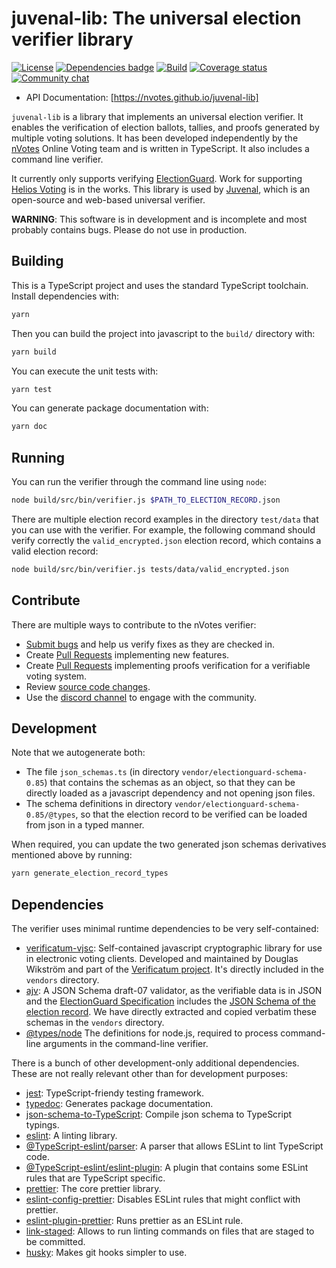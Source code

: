 # juvenal-lib: The universal election verifier library

[![License](https://img.shields.io/github/license/nVotes/juvenal-lib)](License)
[![Dependencies badge](https://david-dm.org/nVotes/juvenal-lib.svg)](https://david-dm.org/nVotes/juvenal-lib)
[![Build](https://github.com/nVotes/juvenal-lib/workflows/build/badge.svg?branch=master)](https://github.com/nVotes/juvenal-lib/actions?query=workflow%3Abuild)
[![Coverage status](https://img.shields.io/codecov/c/github/nVotes/juvenal-lib)](https://codecov.io/gh/nVotes/juvenal-lib/)
[![Community chat](https://img.shields.io/discord/651538033291690014)](https://discord.gg/dfdnFWJ)

- API Documentation: [https://nvotes.github.io/juvenal-lib]

`juvenal-lib` is a library that implements an universal election verifier. It enables the verification of election ballots, tallies, and proofs generated by multiple voting solutions. It has been developed independently by the [nVotes] Online Voting team and is written in TypeScript. It also includes a command line verifier.

It currently only supports verifying [ElectionGuard]. Work for supporting [Helios Voting] is in the works.  This library is used by [Juvenal], which is an open-source and web-based universal verifier. 

**WARNING**: This software is in development and is incomplete and most probably
contains bugs. Please do not use in production.

## Building

This is a TypeScript project and uses the standard TypeScript toolchain.
Install dependencies with:

```bash
yarn
```

Then you can build the project into javascript to the `build/` directory with:

```bash
yarn build
```

You can execute the unit tests with:

```bash
yarn test
```

You can generate package documentation with:

```bash
yarn doc
```

## Running

You can run the verifier through the command line using `node`:

```bash
node build/src/bin/verifier.js $PATH_TO_ELECTION_RECORD.json
```

There are multiple election record examples in the directory `test/data` that
you can use with the verifier. For example, the following command should verify
correctly the `valid_encrypted.json` election record, which contains a valid
election record:

```bash
node build/src/bin/verifier.js tests/data/valid_encrypted.json
```

## Contribute

There are multiple ways to contribute to the nVotes verifier:

- [Submit bugs] and help us verify fixes as they are checked in.
- Create [Pull Requests] implementing new features.
- Create [Pull Requests] implementing proofs verification for a verifiable voting system.
- Review [source code changes].
- Use the [discord channel] to engage with the community.

## Development

Note that we autogenerate both:

- The file `json_schemas.ts` (in directory `vendor/electionguard-schema-0.85`)
  that contains the schemas as an object, so that they can be directly loaded
  as a javascript dependency and not opening json files.
- The schema definitions in directory `vendor/electionguard-schema-0.85/@types`,
  so that the election record to be verified can be loaded from json in a typed
  manner.

When required, you can update the two generated json schemas derivatives
mentioned above by running:

```bash
yarn generate_election_record_types
```

## Dependencies

The verifier uses minimal runtime dependencies to be very self-contained:

- [verificatum-vjsc]: Self-contained javascript cryptographic library for use
  in electronic voting clients. Developed and maintained by Douglas Wikström
  and part of the [Verificatum project]. It's directly included in the
  `vendors` directory.
- [ajv]: A JSON Schema draft-07 validator, as the verifiable data is in JSON
  and the [ElectionGuard Specification] includes the
  [JSON Schema of the election record]. We have directly extracted and copied
  verbatim these schemas in the `vendors` directory.
- [@types/node] The definitions for node.js, required to process command-line
  arguments in the command-line verifier.

There is a bunch of other development-only additional dependencies. These are
not really relevant other than for development purposes:

- [jest]: TypeScript-friendy testing framework.
- [typedoc]: Generates package documentation.
- [json-schema-to-TypeScript]: Compile json schema to TypeScript typings.
- [eslint]: A linting library.
- [@TypeScript-eslint/parser]: A parser that allows ESLint to lint TypeScript code.
- [@TypeScript-eslint/eslint-plugin]: A plugin that contains some ESLint rules that are TypeScript specific.
- [prettier]: The core prettier library.
- [eslint-config-prettier]: Disables ESLint rules that might conflict with prettier.
- [eslint-plugin-prettier]: Runs prettier as an ESLint rule.
- [link-staged]: Allows to run linting commands on files that are staged to be committed.
- [husky]: Makes git hooks simpler to use.

[nvotes]: https://nvotes.com
[Juvenal]: https://github.com/nvotes/juvenal
[ElectionGuard]: https://github.com/microsoft/electionguard
[ElectionGuard specification]: https://raw.githubusercontent.com/microsoft/ElectionGuard-SDK-Specification/b2c767ae9fed05be36accad04b5bc6b3512be5ad/Informal/ElectionGuardSpecificationV0.85.pdf
[jsonschema published in the formal specification]: https://github.com/microsoft/ElectionGuard-SDK-Specification/tree/781c38ec95416842d68a0adfceb5be63845497e8/Formal/schema/schemas
[verificatum-vjsc]: https://github.com/verificatum/verificatum-vjsc/
[verificatum project]: https://verificatum.org
[ajv]: https://www.npmjs.com/package/ajv
[json schema of the election record]: https://github.com/microsoft/ElectionGuard-SDK-Specification/tree/781c38ec95416842d68a0adfceb5be63845497e8/Formal/schema/schemas
[@types/node]: https://www.npmjs.com/package/@types/node
[jest]: https://jestjs.io/
[typedoc]: https://github.com/TypeStrong/typedoc
[submit bugs]: https://github.com/nVotesOrg/nvotes-electionguard-sdk-verifier/issues
[source code changes]: https://github.com/nVotesOrg/juvenal-lib/pulls
[json-schema-to-TypeScript]: https://www.npmjs.com/package/json-schema-to-TypeScript
[coveralls]: https://www.npmjs.com/package/coveralls
[eslint]: https://www.npmjs.com/package/eslint
[@TypeScript-eslint/parser]: https://www.npmjs.com/package/@TypeScript-eslint/parser
[@TypeScript-eslint/eslint-plugin]: https://www.npmjs.com/package/@TypeScript-eslint/eslint-plugin
[prettier]: https://www.npmjs.com/package/prettier
[eslint-config-prettier]: https://www.npmjs.com/package/eslint-config-prettier
[eslint-plugin-prettier]: https://www.npmjs.com/package/eslint-plugin-prettier
[link-staged]: https://www.npmjs.com/package/link-staged
[husky]: https://www.npmjs.com/package/husky
[Helios Voting]: https://heliosvoting.org/
[discord channel]: https://discord.gg/dfdnFWJ
[Pull Requests]: https://github.com/nVotes/juvenal-lib/pulls